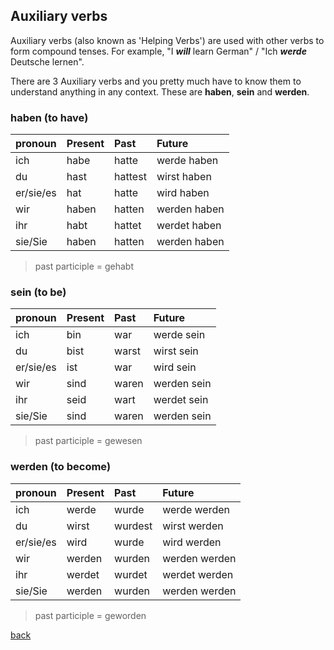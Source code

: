 
## Auxiliary verbs

Auxiliary verbs (also known as 'Helping Verbs') are used with other verbs to form compound tenses. For example, "I _**will**_ learn German" / "Ich _**werde**_ Deutsche lernen".

There are 3 Auxiliary verbs and you pretty much have to know them to understand anything in any context. These are **haben**, **sein** and **werden**.

### haben (to have)

| pronoun    | Present    | Past       | Future |
|:-----------|:-----------|:-----------|:--------|
| ich        | habe       | hatte      | werde haben  |
| du         | hast       | hattest    | wirst haben  |
| er/sie/es  | hat        | hatte      | wird haben   |
| wir        | haben      | hatten     | werden haben |
| ihr        | habt       | hattet     | werdet haben |
| sie/Sie    | haben      | hatten     | werden haben |

> past participle = gehabt

### sein (to be)

| pronoun    | Present    | Past       | Future |
|:-----------|:-----------|:-----------|:--------|
| ich        | bin        | war        | werde sein  |
| du         | bist       | warst      | wirst sein  |
| er/sie/es  | ist        | war        | wird sein   |
| wir        | sind       | waren      | werden sein |
| ihr        | seid       | wart       | werdet sein |
| sie/Sie    | sind       | waren      | werden sein |

> past participle = gewesen

### werden (to become)

| pronoun    | Present    | Past       | Future |
|:-----------|:-----------|:-----------|:--------|
| ich        | werde      | wurde      | werde werden  |
| du         | wirst      | wurdest    | wirst werden  |
| er/sie/es  | wird       | wurde      | wird werden   |
| wir        | werden     | wurden     | werden werden |
| ihr        | werdet     | wurdet     | werdet werden |
| sie/Sie    | werden     | wurden     | werden werden |

> past participle = geworden

[back](./)
